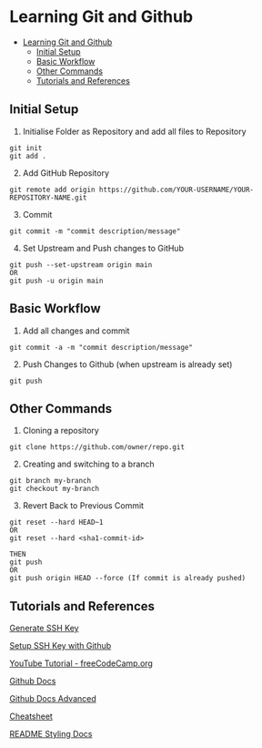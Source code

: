 # Learning Git and Github

- [Learning Git and Github](#learning-git-and-github)
  - [Initial Setup](#initial-setup)
  - [Basic Workflow](#basic-workflow)
  - [Other Commands](#other-commands)
  - [Tutorials and References](#tutorials-and-references)

## Initial Setup

1. Initialise Folder as Repository and add all files to Repository
```
git init
git add .
```

2. Add GitHub Repository
```
git remote add origin https://github.com/YOUR-USERNAME/YOUR-REPOSITORY-NAME.git
```

3. Commit
```
git commit -m "commit description/message"
```


4. Set Upstream and Push changes to GitHub
```
git push --set-upstream origin main
OR
git push -u origin main
```

## Basic Workflow

1. Add all changes and commit
```
git commit -a -m "commit description/message"
```

2. Push Changes to Github (when upstream is already set)
```
git push
```

## Other Commands

1. Cloning a repository 
```
git clone https://github.com/owner/repo.git
```

2. Creating and switching to a branch
```
git branch my-branch
git checkout my-branch
```

3. Revert Back to Previous Commit
```
git reset --hard HEAD~1
OR
git reset --hard <sha1-commit-id>

THEN 
git push 
OR
git push origin HEAD --force (If commit is already pushed)
```

## Tutorials and References 

[Generate SSH Key](https://medium.com/@kiran.jasvanee/the-process-to-generate-ssh-key-and-add-it-on-github-ba7139c07daf)

[Setup SSH Key with Github](https://docs.github.com/en/authentication/connecting-to-github-with-ssh/generating-a-new-ssh-key-and-adding-it-to-the-ssh-agent)

[YouTube Tutorial - freeCodeCamp.org](https://www.youtube.com/watch?v=RGOj5yH7evk&t=1900s)

[Github Docs](https://docs.github.com/en/get-started/using-git/about-git)

[Github Docs Advanced](https://githubtraining.github.io/training-manual/#/01_getting_ready_for_class)

[Cheatsheet](https://training.github.com/downloads/github-git-cheat-sheet/)

[README Styling Docs](https://docs.github.com/en/get-started/writing-on-github/getting-started-with-writing-and-formatting-on-github/basic-writing-and-formatting-syntax)

